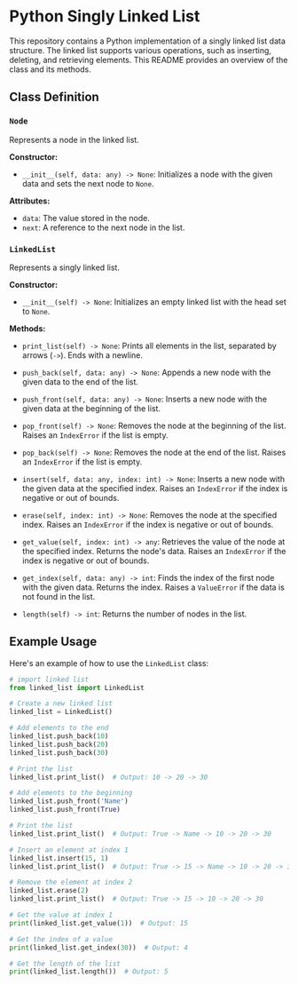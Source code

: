 # Python Singly Linked List

This repository contains a Python implementation of a singly linked list data structure. The linked list supports various operations, such as inserting, deleting, and retrieving elements. This README provides an overview of the class and its methods.

## Class Definition

### `Node`

Represents a node in the linked list.

**Constructor:**

- `__init__(self, data: any) -> None`: Initializes a node with the given data and sets the next node to `None`.

**Attributes:**

- `data`: The value stored in the node.
- `next`: A reference to the next node in the list.

### `LinkedList`

Represents a singly linked list.

**Constructor:**

- `__init__(self) -> None`: Initializes an empty linked list with the head set to `None`.

**Methods:**

- `print_list(self) -> None`: Prints all elements in the list, separated by arrows (`->`). Ends with a newline.

- `push_back(self, data: any) -> None`: Appends a new node with the given data to the end of the list.

- `push_front(self, data: any) -> None`: Inserts a new node with the given data at the beginning of the list.

- `pop_front(self) -> None`: Removes the node at the beginning of the list. Raises an `IndexError` if the list is empty.

- `pop_back(self) -> None`: Removes the node at the end of the list. Raises an `IndexError` if the list is empty.

- `insert(self, data: any, index: int) -> None`: Inserts a new node with the given data at the specified index. Raises an `IndexError` if the index is negative or out of bounds.

- `erase(self, index: int) -> None`: Removes the node at the specified index. Raises an `IndexError` if the index is negative or out of bounds.

- `get_value(self, index: int) -> any`: Retrieves the value of the node at the specified index. Returns the node's data. Raises an `IndexError` if the index is negative or out of bounds.

- `get_index(self, data: any) -> int`: Finds the index of the first node with the given data. Returns the index. Raises a `ValueError` if the data is not found in the list.

- `length(self) -> int`: Returns the number of nodes in the list.

## Example Usage

Here's an example of how to use the `LinkedList` class:

```python
# import linked list
from linked_list import LinkedList

# Create a new linked list
linked_list = LinkedList()

# Add elements to the end
linked_list.push_back(10)
linked_list.push_back(20)
linked_list.push_back(30)

# Print the list
linked_list.print_list()  # Output: 10 -> 20 -> 30

# Add elements to the beginning
linked_list.push_front('Name')
linked_list.push_front(True)

# Print the list
linked_list.print_list()  # Output: True -> Name -> 10 -> 20 -> 30

# Insert an element at index 1
linked_list.insert(15, 1)
linked_list.print_list()  # Output: True -> 15 -> Name -> 10 -> 20 -> 30

# Remove the element at index 2
linked_list.erase(2)
linked_list.print_list()  # Output: True -> 15 -> 10 -> 20 -> 30

# Get the value at index 1
print(linked_list.get_value(1))  # Output: 15

# Get the index of a value
print(linked_list.get_index(30))  # Output: 4

# Get the length of the list
print(linked_list.length())  # Output: 5
